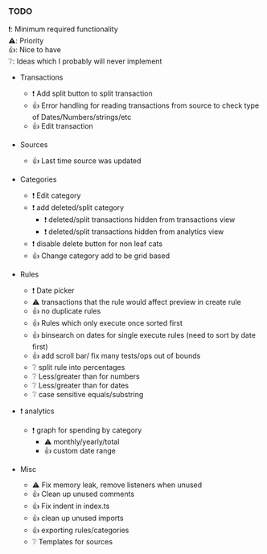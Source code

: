 ### TODO
❗: Minimum required functionality  
⚠️: Priority  
👍: Nice to have  
❔: Ideas which I probably will never implement


- Transactions
    - ❗ Add split button to split transaction
    - 👍 Error handling for reading transactions from source to check type of Dates/Numbers/strings/etc
    - 👍 Edit transaction

- Sources
    - 👍 Last time source was updated

- Categories
    - ❗ Edit category
    - ❗ add deleted/split category
        - ❗ deleted/split transactions hidden from transactions view
        - ❗ deleted/split transactions hidden from analytics view
    - ❗ disable delete button for non leaf cats
    - 👍 Change category add to be grid based

- Rules
    - ❗ Date picker
    - ⚠️ transactions that the rule would affect preview in create rule
    - 👍 no duplicate rules
    - 👍 Rules which only execute once sorted first
    - 👍 binsearch on dates for single execute rules (need to sort by date first)
    - 👍 add scroll bar/ fix many tests/ops out of bounds
    - ❔ split rule into percentages
    - ❔ Less/greater than for numbers
    - ❔ Less/greater than for dates
    - ❔ case sensitive equals/substring


- ❗ analytics
    - ❗ graph for spending by category
        - ⚠️ monthly/yearly/total
        - 👍 custom date range

- Misc
    - ⚠️ Fix memory leak, remove listeners when unused
    - 👍 Clean up unused comments
    - 👍 Fix indent in index.ts
    - 👍 clean up unused imports
    - 👍 exporting rules/categories
    - ❔ Templates for sources
